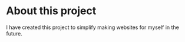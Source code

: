 # About this project

I have created this project to simplify making websites for myself in the future.
